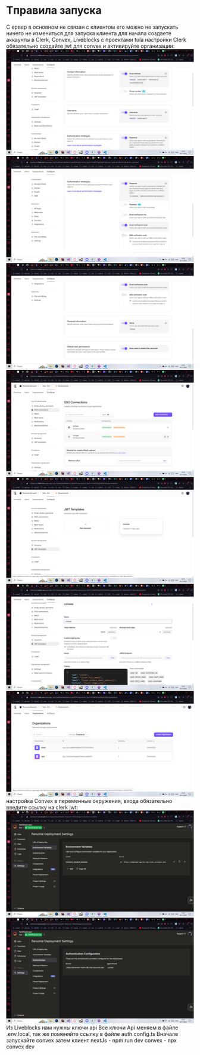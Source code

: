 # Tправила запуска
С ервер в основном не связан с клиентом его можно не запускать ничего не измениться
для запуска клиента для начала создаете аккаунты в Clerk, Convex, Liveblocks с проектами tula
настройки Clerk обязательно создайте jwt для convex и активируйте организации:![alt text](image.png)![alt text](image-1.png)![alt text](image-2.png)![alt text](image-3.png)![alt text](image-4.png)![alt text](image-5.png)![alt text](image-6.png)
настройка Convex в переменные окружения, входа обязательно введите ссылку на clerk jwt:![alt text](image-7.png) ![alt text](image-8.png)
Из Liveblocks нам нужны ключи api
Все ключи Api меняем в файле .env.local, так же поменяйте ссылку в файле auth.config.ts
Вначале запускайте convex затем клиент 
nextJs - npm run dev
convex - npx convex dev